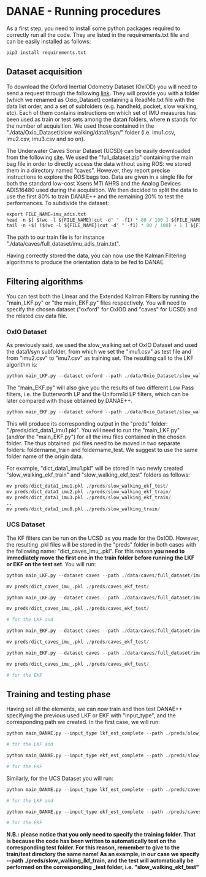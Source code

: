 # DANAE - Running procedures
As a first step, you need to install some python packages required to correctly run all the code. They are listed in the requirements.txt file and can be easily installed as follows:

```Python
pip3 install requirements.txt
```

## Dataset acquisition
To download the Oxford Inertial Odometry Dataset (OxIOD) you will need to send a request through the following [link](https://forms.gle/wjE7u5AonoyyrgXJ7). They will provide you with a folder (which we renamed as Oxio_Dataset) containing a ReadMe.txt file with the data list order, and a set of subfolders (e.g. handheld, pocket, slow walking, etc). Each of them contains instructions on which set of IMU measures has been used as train or test sets among the data**n** folders, where **n** stands for the number of acquisition. We used those contained in the "./data/Oxio_Dataset/slow walking/data1/syn/" folder (i.e. imu1.csv, imu2.csv, imu3.csv and so on).

The Underwater Caves Sonar Dataset (UCSD) can be easily downloaded from the following [site](https://cirs.udg.edu/caves-dataset/). We used the "full_dataset.zip" containing the main bag file in order to directly access the data without using ROS: we stored them in a directory named "caves". However, they report precise instructions to explore the ROS bags too.
Data are given in a single file for both the standard low-cost Xsens MTi AHRS and the Analog Devices ADIS16480 used during the acquisition. We then decided to split the data to use the first 80% to train DANAE++ and the remaining 20% to test the performances. To subdivide the dataset:

```Python
export FILE_NAME=imu_adis.txt
head -n $[ $(wc -l ${FILE_NAME}|cut -d" " -f1) * 80 / 100 ] ${FILE_NAME} > imu_adis_train.txt
tail -n +$[ ($(wc -l ${FILE_NAME}|cut -d" " -f1) * 80 / 100) + 1 ] ${FILE_NAME} > imu_adis_test.txt
```
The path to our train file is for instance "./data/caves/full_dataset/imu_adis_train.txt".

Having correctly stored the data, you can now use the Kalman Filtering algorithms to produce the orientation data to be fed to DANAE.

## Filtering algorithms
You can test both the Linear and the Extended Kalman Filters by running the "main_LKF.py" or "the main_EKF.py" files respectively. You will need to specify the chosen dataset ("oxford" for OxIOD and "caves" for UCSD) and the related csv data file. 

### OxIO Dataset
As previously said, we used the slow_walking set of OxIO Dataset and used the data1/syn subfolder, from which we set the "imu1.csv" as test file and from "imu2.csv" to "imu7.csv" as training set. The resulting call to the LKF algorithm is:

```Python
python main_LKF.py --dataset oxford --path ./data/Oxio_Dataset/slow_walking/data1/syn/imu1.csv
```
The "main_EKF.py" will also give you the results of two different Low Pass filters, i.e. the Butterworth LP and the Uniform1d LP filters, which can be later compared with those obtained by DANAE++.

```Python
python main_EKF.py --dataset oxford --path ./data/Oxio_Dataset/slow_walking/data1/syn/imu1.csv
```
This will produce its corresponding output in the "preds" folder: "./preds/dict_data1_imu1.pkl".
You will need to run the "main_LKF.py" (and/or the "main_EKF.py") for all the imu files contained in the chosen folder.
The thus obtained .pkl files need to be moved in two separate folders: foldername_train and foldername_test. We suggest to use the same folder name of the origin data. 

For example, "dict_data1_imu1.pkl" will be stored in two newly created "slow_walking_ekf_train" and "slow_walking_ekf_test" folders as follows:

```Python
mv preds/dict_data1_imu1.pkl ./preds/slow_walking_ekf_test/
mv preds/dict_data1_imu2.pkl ./preds/slow_walking_ekf_train/
mv preds/dict_data1_imu3.pkl ./preds/slow_walking_ekf_train/
..
mv preds/dict_data1_imu8.pkl ./preds/slow_walking_train/
```
### UCS Dataset
The KF filters can be run on the UCSD as you made for the OxIOD. However, the resulting .pkl files will be stored in the "preds" folder in both cases with the following name: "dict_caves_imu_.pkl". For this reason **you need to immediately move the first one in the train folder before running the LKF or EKF on the test set**. You will run:

```Python
python main_LKF.py --dataset caves --path ./data/caves/full_dataset/imu_adis_train.txt

mv preds/dict_caves_imu_.pkl ./preds/caves_ekf_test/

python main_LKF.py --dataset caves --path ./data/caves/full_dataset/imu_adis_test.txt

mv preds/dict_caves_imu_.pkl ./preds/caves_ekf_test/

# for the LKF and

python main_EKF.py --dataset caves --path ./data/caves/full_dataset/imu_adis_train.txt

mv preds/dict_caves_imu_.pkl ./preds/caves_ekf_test/

python main_EKF.py --dataset caves --path ./data/caves/full_dataset/imu_adis_test.txt

mv preds/dict_caves_imu_.pkl ./preds/caves_ekf_test/

# for the EKF
```

## Training and testing phase

Having set all the elements, we can now train and then test DANAE++ specifying the previous used LKF or EKF with "input_type", and the corresponding path we created. In the first case, we will run:

```Python
python main_DANAE.py --input_type lkf_est_complete --path ./preds/slow_walking_lkf_train

# for the LKF and

python main_DANAE.py --input_type ekf_est_complete --path ./preds/slow_walking_ekf_train

# for the EKF
```
Similarly, for the UCS Dataset you will run:

```Python
python main_DANAE.py --input_type lkf_est_complete --path ./preds/caves_lkf_train

# for the LKF and

python main_DANAE.py --input_type ekf_est_complete --path ./preds/caves_ekf_train

# for the EKF
```
**N.B.: please notice that you only need to specify the training folder. That is because the code has been written to automatically test on the corresponding test folder. For this reason, remember to give to the train/test directory the same name! As an example, in our case we specify  --path ./preds/slow_walking_lkf_train, and the test will automatically be performed on the corresponding _test folder, i.e. "slow_walking_ekf_test"**
